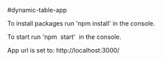 #dynamic-table-app

To install packages run 'npm install' in the console.

To start run 'npm  start'  in the console.

App url is set to: http://localhost:3000/
